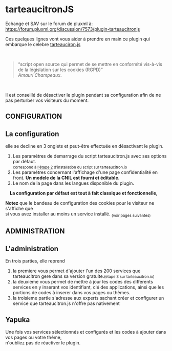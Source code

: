 # tarteaucitronJS

Echange et SAV sur le forum de pluxml à: https://forum.pluxml.org/discussion/7573/plugin-tarteaucitronjs

<div role="tab-list">		
<div role="tabpanel" id="tab1" class="tabpanel">
<p>Ces quelques lignes vont vous aider à prendre en main ce plugin qui embarque le celebre  <a href="https://tarteaucitron.io/">tarteauciron.js</a></p>
<br>
<blockquote><q>script open source qui permet de se mettre en conformité vis-à-vis de la législation sur les cookies (RGPD)</q> <br> 
<cite>Amauri Champeaux</cite>.
</blockquote>
<br><p class="alert green">Il est conseillé de désactiver le plugin pendant sa configuration afin de ne pas perturber vos visiteurs du moment.</p>
</div>	

<div role="tabpanel" id="tab2" class="tabpanel hidden title">
<h2>CONFIGURATION</h2>
</div>	

<div role="tabpanel" id="tab3" class="tabpanel hidden">
<h2>La configuration</h2>				
<p>elle se decline en 3 onglets et peut-être effectuée en désactivant le plugin.</p>
<ol>
<li>Les paramétres de demarrage du script tarteaucitron.js avec ses options par défaut.<br><small>correspond à 
<a href="https://tarteaucitron.io/fr/install/" target="_blank">l'étape 2</a> d'installation du script sur tarteaucitron.io</small></li>
<li>Les paramètres concernant l'affichage d'une page confidentialité en front.
<b class="red alert">Un modele de la CNIL est fourni et éditable.</b></li>
<li>Le nom de la page dans les langues disponible du plugin.</li>
</ol>
<p style="margin:1em;font-weight:bold">La configuration par défaut est tout à fait classique et fonctionnelle, </p>
<p class="alert blue"><b>Notez</b> que le bandeau de configuration des cookies pour le visiteur ne s'affiche que<br> 
si vous avez installer au moins un service installé. <sub>(voir pages suivantes)</sub></p>
</div>	

<div role="tabpanel" id="tab4" class="tabpanel hidden title">
<h2>ADMINISTRATION</h2>
</div>	

<div role="tabpanel" id="tab5" class="tabpanel hidden">
<h2>L'administration</h2>
<p>En trois parties, elle reprend  </p>
<ol>
<li>la premiere vous permet d'ajouter l'un des 200 services que tarteaucitron gere dans sa version gratuite.<small>(etape 3 sur tarteaucitron.io)</small></li>
<li>la deuxieme vous permet de mettre à jour les codes des differents services en y inserant vos identifiant, clé des applications, 
ainsi que les portions de codes  à inserer dans vos pages ou thèmes. </li>
<li>la troisieme partie s'adresse aux experts sachant créer et configurer un service que tarteaucitron.js n'offre pas nativement</li>
</ol>
</div>						

<div role="tabpanel" id="tabEnd" class="tabpanel hidden">
<h2>Yapuka</h2>
<p class="alert orange">Une fois vos services sélectionnés et configurés et les codes à ajouter dans vos pages ou votre thème,<br>
n'oubliez pas de réactiver le plugin.</p>			
